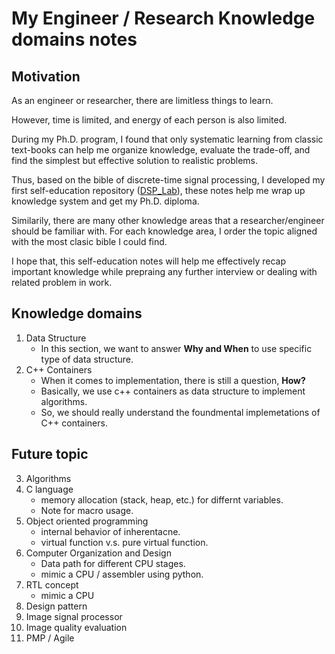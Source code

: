 # My Engineer / Research Knowledge domains notes
## Motivation
As an engineer or researcher, there are limitless things to learn.

However, time is limited, and energy of each person is also limited. 

During my Ph.D. program, I found that only systematic learning from classic text-books can help me organize knowledge, evaluate the trade-off, and find the simplest but effective solution to realistic problems.

Thus, based on the bible of discrete-time signal processing, I developed my first self-education repository ([DSP_Lab](https://github.com/abc1199281/DSP_lab)), these notes help me wrap up knowledge system and get my Ph.D. diploma.

Similarily, there are many other knowledge areas that a researcher/engineer should be familiar with. For each knowledge area, I order the topic aligned with the most clasic bible I could find.

I hope that, this self-education notes will help me effectively recap important knowledge while prepraing any further interview or dealing with related problem in work.

## Knowledge domains 
1. Data Structure
    - In this section, we want to answer **Why and When** to use specific type of data structure.
2. C++ Containers
    - When it comes to implementation, there is still a question, **How?**
    - Basically, we use c++ containers as data structure to implement algorithms. 
    - So, we should really understand the foundmental implemetations of C++ containers.

## Future topic
3. Algorithms
4. C language
    - memory allocation (stack, heap, etc.) for differnt variables.
    - Note for macro usage.
5. Object oriented programming    
    - internal behavior of inherentacne.
    - virtual function v.s. pure virtual function.
6. Computer Organization and Design    
    - Data path for different CPU stages.
    - mimic a CPU / assembler using python.
7. RTL concept
    - mimic a CPU    
8. Design pattern
9. Image signal processor
10. Image quality evaluation
11. PMP / Agile
